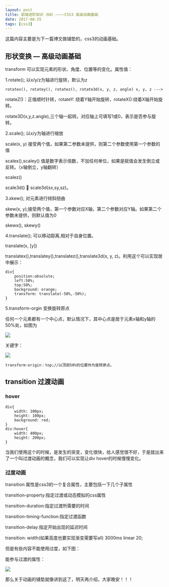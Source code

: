 ```yaml
---
layout: post
title: 前端进阶知识（60）————CSS3 高级动画基础
date: 2017-08-25
tags: [css3]
---
```


这篇内容主要是为下一篇博文做铺垫的，css3的动画基础。

## 形状变换  —   高级动画基础

transform  可以实现元素的形状、角度、位置等的变化。属性值：

1.rotate(); 以x/y/z为轴进行旋转，默认为z

	rotatex(), rotatey(), rotatez(), rotate3d(x, y, z, angle) x, y, z --->
	
rotateZ()：正值顺时针转，rotateY: 绕着Y轴开始旋转，rotateX():绕着X轴开始旋转。

rotate3D(x,y,z.angle),三个轴一起转。对应轴上可填写1或0，表示是否参与旋转。

2.scale(); 以x/y为轴进行缩放

scale(x, y) 接受两个值，如果第二参数未提供，则第二个参数使用第一个参数的值

scalex(),scaley() 值是数字表示倍数，不加任何单位，如果是赋值会发生倒立或反转。（x轴倒立，y轴翻转）

scalez()

scale3d()  scale3d(sx,sy,sz)。

3.skew(); 对元素进行倾斜扭曲

skew(x, y);接受两个值，第一个参数对应X轴，第二个参数对应Y轴。如果第二个参数未提供，则默认值为0

skewx(), skewy()

4.translate(); 可以移动距离,相对于自身位置。

translate(x, [y])

translatex(),translatey(),translatez(),translate3d(x, y, z)。利用这个可以实现居中展示：
	
	div{	
		position:absolute;
		left:50%;
		top:50%;
		background: orange;
		transform: translate(-50%,-50%);
	}

5.transform-orgin 变换旋转原点

任何一个元素都有一个中心点，默认情况下，其中心点是居于元素x轴和y轴的50%处，如图为

<img src="http://outu8mec9.bkt.clouddn.com/css12.png">

关键字：
	
<img src="http://outu8mec9.bkt.clouddn.com/css13.png">

	transform-origin：top;//以顶部50%的位置作为旋转原点。

## transition  过渡动画

### hover 

	div{
		width: 100px;
		height: 100px;
		background: red;
	}
	div:hover{
		width: 400px;
		height: 200px;
	}

当我们使用这个的时候，是发生的突变，变化很快，给人感觉很不好，于是就出来了一个叫过渡动画的概念，我们可以实现让div hover的时候慢慢变化。

### 过度动画

transition  属性是css3的一个复合属性，主要包括一下几个子属性

transition-property:指定过渡或动态模拟的css属性

transition-duration:指定过渡所需要的时间

transition-timing-function:指定过渡函数

transition-delay:指定开始出现的延迟时间

  transition: width(如果高度也要实现渐变需要写all) 3000ms linear 20;

但是有些内容不能使用过度，如下图：

能参与过渡的属性：

<img src="http://outu8mec9.bkt.clouddn.com/css14.png">

那么关于动画的铺垫就像讲到这了，明天再介绍，大家晚安！！！

  
  
  
  

